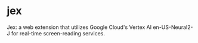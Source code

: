 # jex
Jex: a web extension that utilizes Google Cloud's Vertex AI en-US-Neural2-J for real-time screen-reading services.
